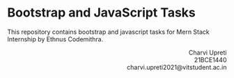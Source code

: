 # Bootstrap and JavaScript Tasks 
This repository contains bootstrap and javascript tasks for Mern Stack Internship by Ethnus Codemithra.

<div dir="rtl">Charvi Upreti <br> 21BCE1440 <br>charvi.upreti2021@vitstudent.ac.in</div>

